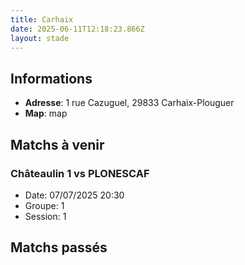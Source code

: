 ```yaml
---
title: Carhaix
date: 2025-06-11T12:18:23.866Z
layout: stade
---
```




## Informations
- **Adresse**: 1 rue Cazuguel, 29833 Carhaix-Plouguer
- **Map**: map
## Matchs à venir

### Châteaulin 1 vs PLONESCAF
- Date: 07/07/2025 20:30
- Groupe: 1
- Session: 1


## Matchs passés

